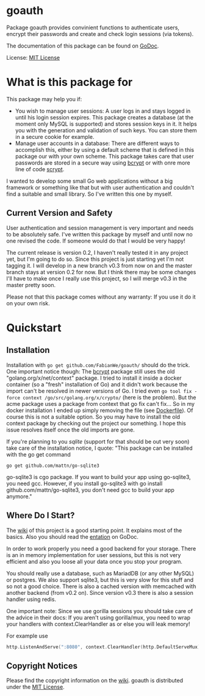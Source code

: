 # goauth
Package goauth provides convinient functions to authenticate users, encrypt their passwords and create and check login sessions (via tokens).

The documentation of this package can be found on [GoDoc](https://godoc.org/github.com/FabianWe/goauth).

License: [MIT License](https://opensource.org/licenses/MIT)

# What is this package for
This package may help you if:

 - You wish to manage user sessions: A user logs in and stays logged in until his login session expires. This package creates a database (at the moment only MySQL is supported) and stores session keys in it. It helps you with the generation and validation of such keys. You can store them in a secure cookie for example.
 - Manage user accounts in a database: There are different ways to accomplish this, either by using a default scheme that is defined in this package our with your own scheme. This package takes care that user passwords are stored in a secure way using [bcrypt](https://godoc.org/golang.org/x/crypto/bcrypt) or with onre more line of code [scrypt](https://godoc.org/golang.org/x/crypto/scrypt).

I wanted to develop some small Go web applications without a big framework or something like that but with user authentication and couldn't find a suitable and small library. So I've written this one by myself.

## Current Version and Safety
User authentication and session management is very important and needs to be absolutely safe. I've written this package by myself and until now no one revised the code. If someone would do that I would be very happy!

The current release is version 0.2, I haven't really tested it in any project yet, but I'm going to do so. Since this project is just starting yet I'm not tagging it. I will develop in a new branch v0.3 from now on and the master branch stays at version 0.2 for now. But I think there may be some changes I'll have to make once I really use this project, so I will merge v0.3 in the master pretty soon.

Please not that this package comes without any warranty: If you use it do it on your own risk.

# Quickstart
## Installation
Installation with `go get github.com/FabianWe/goauth/` should do the trick. One important notice though: The [bcrypt](https://godoc.org/github.com/FabianWe/goauth "bcrypt") package still uses the old "golang.org/x/net/context" package. I tried to install it inside a docker container (so a "fresh" installation of Go) and it didn't work because the import can't be resolved in newer versions of Go. I tried even `go tool fix -force context /go/src/golang.org/x/crypto/` (here is the problem). But the acme package uses a package from context that go fix can't fix... So in my docker installation I ended up simply removing the file (see [Dockerfile](./Dockerfile)). Of course this is not a suitable option. So you may have to install the old context package by checking out the project our something. I hope this issue resolves itself once the old imports are gone.

If you're planning to you *sqlite* (support for that should be out very soon) take care of the installation notice, I quote:
"This package can be installed with the go get command

    go get github.com/mattn/go-sqlite3

go-sqlite3 is cgo package. If you want to build your app using go-sqlite3, you need gcc. However, if you install go-sqlite3 with go install github.com/mattn/go-sqlite3, you don't need gcc to build your app anymore."

## Where Do I Start?
The [wiki](https://github.com/FabianWe/goauth/wiki) of this project is a good starting point. It explains most of the basics. Also you should read the [
entation](https://godoc.org/github.com/FabianWe/goauth) on GoDoc.

In order to work properly you need a good backend for your storage. There is an in memory implementation for user sessions, but this is not very efficient and also you loose all your data once you stop your program.

You should really use a database, such as MariadDB (or any other MySQL) or postgres. We also support sqlite3, but this is very slow for this stuff and so not a good choice. There is also a cached version with memcached with another backend (from v0.2 on).
Since version v0.3 there is also a session handler using redis.

One important note: Since we use gorilla sessions you should take care of the advice in their docs: If you aren't using gorilla/mux, you need to wrap your handlers with context.ClearHandler as or else you will leak memory!

For example use

```go
http.ListenAndServe(":8080", context.ClearHandler(http.DefaultServeMux))
```

## Copyright Notices
Please find the copyright information on the [wiki](https://github.com/FabianWe/goauth/wiki/License). goauth is distributed under the [MIT License](https://opensource.org/licenses/MIT). 
